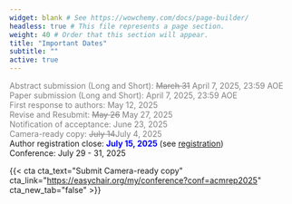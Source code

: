 ```yaml
---
widget: blank # See https://wowchemy.com/docs/page-builder/
headless: true # This file represents a page section.
weight: 40 # Order that this section will appear.
title: "Important Dates"
subtitle: ""
active: true
---
```


<span style=color:grey>Abstract submission (Long and Short): <s>March 31</s> April 7, 2025, 23:59 AOE</span>  
<span style=color:grey>Paper submission (Long and Short): April 7, 2025, 23:59 AOE</span>  
<span style=color:grey>First response to authors: May 12, 2025</span>  
<span style=color:grey>Revise and Resubmit: <s>May 26</s> May 27, 2025</span>  
<span style=color:grey>Notification of acceptance: June 23, 2025</span>  
<span style=color:grey>Camera-ready copy: <s>July 14</s>July 4, 2025</span>  
Author registration close: <span style=color:blue;font-weight:bold>July 15, 2025</span> (see [registration](/2025/registration#authors))  
Conference:  July 29 - 31, 2025  

{{< cta cta_text="Submit Camera-ready copy" cta_link="https://easychair.org/my/conference?conf=acmrep2025" cta_new_tab="false" >}}
